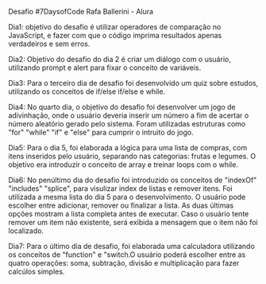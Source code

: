 Desafio #7DaysofCode
Rafa Ballerini - Alura

Dia1:
objetivo do desafio é utilizar operadores de comparação no JavaScript, e fazer com que o código imprima resultados apenas verdadeiros e sem erros.

Dia2: 
Objetivo do desafio do dia 2 é criar um diálogo com o usuário, utilizando prompt e alert para fixar o conceito de variáveis.

Dia3:
Para o terceiro dia de desafio foi desenvolvido um quiz sobre estudos, utilizando os conceitos de if/else if/else e while. 

Dia4:
No quarto dia, o objetivo do desafio foi desenvolver um jogo de adivinhação, onde o usuário deveria inserir um número a fim de acertar o número aleatório gerado pelo sistema. Foram utilizadas estruturas como "for" "while" "if" e "else" para cumprir o intruito do jogo.

Dia5:
Para o dia 5, foi elaborada a lógica para uma lista de compras, com itens inseridos pelo usuário, separando nas categorias: frutas e legumes. O objetivo era introduzir o conceito de array e treinar loops com o while.

Dia6:
No penúltimo dia do desafio foi introduzido os conceitos de "indexOf" "includes" "splice", para visulizar index de listas e remover itens. Foi utilizada a mesma lista do dia 5 para o desenvolvimento. O usuário pode escolher entre adicionar, remover ou finalizar a lista. As duas últimas opções mostram a lista completa antes de executar. 
Caso o usuário tente remover um item não existente, será exibida a mensagem que o item não foi localizado.

Dia7:
Para o último dia de desafio, foi elaborada uma calculadora utilizando os conceitos de "function" e "switch.O usuário poderá escolher entre as quatro operações: soma, subtração, divisão e multiplicação para fazer calcúlos simples.